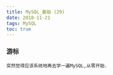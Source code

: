 ```yaml
---
title: MySQL_基础 (29)
date: 2018-11-21
tags: MySQL
toc: true
---
```


### 游标
    突然觉得应该系统地再去学一遍MySQL,从零开始.

<!-- more -->

#### 